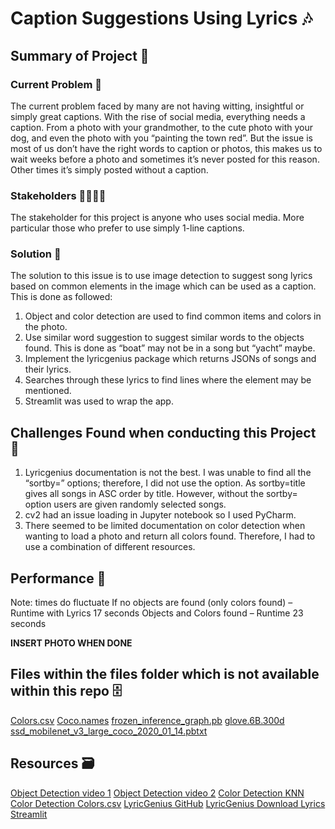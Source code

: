 # Caption Suggestions Using Lyrics 🎶

## Summary of Project 📝
### Current Problem 🥲
The current problem faced by many are not having witting, insightful or simply great captions. With the rise of social media, everything needs a caption. From a photo with your grandmother, to the cute photo with your dog, and even the photo with you “painting the town red”. But the issue is most of us don’t have the right words to caption or photos, this makes us to wait weeks before a photo and sometimes it’s never posted for this reason. Other times it’s simply posted without a caption. 

### Stakeholders 👨‍👩‍👧‍👦
The stakeholder for this project is anyone who uses social media. More particular those who prefer to use simply 1-line captions.

### Solution 🥳
The solution to this issue is to use image detection to suggest song lyrics based on common elements in the image which can be used as a caption.
This is done as followed:
1.	Object and color detection are used to find common items and colors in the photo.
2.	Use similar word suggestion to suggest similar words to the objects found. This is done as “boat” may not be in a song but “yacht” maybe.
3.	Implement the lyricgenius package which returns JSONs of songs and their lyrics. 
4.	Searches through these lyrics to find lines where the element may be mentioned.
5.	Streamlit was used to wrap the app.

## Challenges Found when conducting this Project 🥲
1.	Lyricgenius documentation is not the best. I was unable to find all the “sortby=” options; therefore, I did not use the option. As sortby=title gives all songs in ASC order by title. However, without the sortby= option users are given randomly selected songs.
2.	cv2 had an issue loading in Jupyter notebook so I used PyCharm.
3.	There seemed to be limited documentation on color detection when wanting to load a photo and return all colors found. Therefore, I had to use a combination of different resources. 

## Performance 💨
Note: times do fluctuate
If no objects are found (only colors found) – Runtime with Lyrics 17 seconds
Objects and Colors found – Runtime 23 seconds

**INSERT PHOTO WHEN DONE**

## Files within the files folder which is not available within this repo 🗄️
 [Colors.csv]( https://github.com/codebrainz/color-names/blob/master/output/colors.csv)
 [Coco.names]( https://github.com/pjreddie/darknet/blob/master/data/coco.names)
[frozen_inference_graph.pb]( https://github.com/datitran/object_detector_app/blob/master/object_detection/ssd_mobilenet_v1_coco_11_06_2017/frozen_inference_graph.pb)
[glove.6B.300d]( https://www.kaggle.com/thanakomsn/glove6b300dtxt)
[ssd_mobilenet_v3_large_coco_2020_01_14.pbtxt]( https://gist.github.com/dkurt/54a8e8b51beb3bd3f770b79e56927bd7)

## Resources 🗃️
[Object Detection video 1](https://www.youtube.com/watch?v=HXDD7-EnGBY)
[Object Detection video 2]( https://www.youtube.com/watch?v=RFqvTmEFtOE)
[Color Detection KNN]( https://towardsdatascience.com/building-a-color-recognizer-in-python-4783dfc72456)
[Color Detection Colors.csv](https://laptrinhx.com/building-a-color-recognizer-in-python-2669297194)
[LyricGenius GitHub](https://github.com/johnwmillr/LyricsGenius)
[LyricGenius Download Lyrics]( https://rareloot.medium.com/how-to-download-an-artists-lyrics-from-genius-com-using-python-984d298951c6)
[Streamlit](https://docs.streamlit.io/en/stable/)